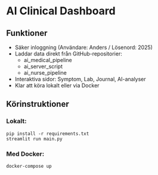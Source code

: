 
# AI Clinical Dashboard

## Funktioner
- Säker inloggning (Användare: Anders / Lösenord: 2025)
- Laddar data direkt från GitHub-repositorier:
  - ai_medical_pipeline
  - ai_server_script
  - ai_nurse_pipeline
- Interaktiva sidor: Symptom, Lab, Journal, AI-analyser
- Klar att köra lokalt eller via Docker

## Körinstruktioner
### Lokalt:
```
pip install -r requirements.txt
streamlit run main.py
```

### Med Docker:
```
docker-compose up
```
